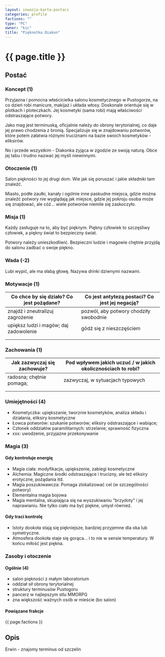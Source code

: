 ```yaml
---
layout: inwazja-karta-postaci
categories: profile
factions: ""
type: "PC"
owner: "kic"
title: "Pięknotka Diakon"
---
```


# {{ page.title }}

## Postać

### Koncept (1)

Przyjazna i pomocna właścicielka salonu kosmetycznego w Pustogorze, na co dzień robi manicure, makijaż i układa włosy.
Doskonale orientuje się w plotkach i ploteczkach. Jej kosmetyki (sama robi) mają właściwości odstraszające potwory.

Jako mag jest terminuską, oficjalnie należy do obrony terytorialnej, co daje jej prawo chodzenia z bronią.
Specjalizuje się w znajdowaniu potworów, które potem załatwia różnymi truciznami na bazie swoich kosmetyków - eliksirów.

No i przede wszystkim - Diakonka żyjąca w zgodzie ze swoją naturą. Obce jej tabu i trudno nazwać jej myśli niewinnymi.

### Otoczenie (1)

Salon piękności to jej drugi dom. Wie jak się poruszać i jakie składniki tam znaleźć.

Miasto, podłe zaułki, kanały i ogólnie inne paskudne miejsca, gdzie można znaleźć potwory nie wyglądają jak miejsce, gdzie jej pokroju osoba może się znajdować, ale cóż... wiele potworów niemile się zaskoczyło.

### Misja (1)

Każdy zasługuje na to, aby być pięknym. Piękny człowiek to szczęśliwy człowiek, a piękny świat to bezpieczny świat.

Potwory należy unieszkodliwić. Bezpieczni ludzie i magowie chętnie przyjdą do salonu zadbać o swoje piękno.

### Wada (-2)

Lubi wypić, ale ma słabą głowę. Nazywa drinki dziwnymi nazwami.

### Motywacje (1)

| Co chce by się działo? Co jest pożądane?        | Co jest antytezą postaci? Co jest jej negacją?       |
|-------------------------------------------------|------------------------------------------------------|
| znajdź i zneutralizuj zagrożenie | pozwól, aby potwory chodziły swobodnie |
| upiększ ludzi i magów; daj zadowolenie | gódź się z nieszczęściem |
|  |  |
|  |  |

### Zachowania (1)

| Jak zazwyczaj się zachowuje?           | Pod wpływem jakich uczuć / w jakich okolicznościach to robi? |
|----------------------------------------|--------------------------------------------------------------|
| radosna; chętnie pomaga;  | zazwyczaj, w sytuacjach typowych |
|  |  |
|  |  |

### Umiejętności (4)

* Kosmetyczka: upiększanie, tworznie kosmetyków, analiza składu i działania, eliksiry kosmetyczne
* Łowca potworów: szukanie potworów; eliksiry odstraszające i wabiące;
* Członek oddziałów paramilitarnych: strzelanie; sprawność fizyczna
* xxx: uwodzenie, przyjazne przekonywanie

### Magia (3)

#### Gdy kontroluje energię

* Magia ciała: modyfikacje, upiększenie, zabiegi kosmetyczne
* Alchemia: Magiczne środki odstraszające i trucizny, ale też eliksiry erotyczne, pożądania itd.
* Magia poszukiwawcza: Pomaga zlokalizować cel (w szczególności potwory)
* Elementalna magia bojowa
* Magia mentalna, skupiająca się na wyszukiwaniu "brzydoty" i jej naprawianiu. Nie tylko ciało ma być piękne, umysł również. 

#### Gdy traci kontrolę

* Istoty dookoła stają się piękniejsze, bardziej przyjemne dla oka lub symetryczne.
* Atmosfera dookoła staje się gorąca... i to nie w sensie temperatury. W końcu miłość jest piękna.

### Zasoby i otoczenie

#### Ogólnie (4)

* salon piękności z małym laboratorium
* oddział sił obrony terytorialnej
* struktury terminusów Pustogoru
* pancerz w najlepszym stlu MMORPG
* zna większość ważnych osób w mieście (bo salon)

#### Powiązane frakcje

{{ page.factions }}

## Opis


Erwin - znajomy terminus od szczelin
